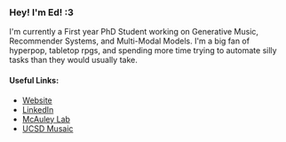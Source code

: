 ### Hey! I'm Ed! :3
I'm currently a First year PhD Student working on Generative Music, Recommender Systems, and Multi-Modal Models. I'm a big fan of hyperpop, tabletop rpgs, and spending more time trying to automate silly tasks than they would usually take.

#### Useful Links:
* [Website](https://eduardo-escoto.com)
* [LinkedIn](https://linkedin.com/in/eduardo-escoto)
* [McAuley Lab](https://mcauleylab.ucsd.edu/)
* [UCSD Musaic](https://ucsd-musaic.github.io/)
<!--
**eduardo-exists/eduardo-exists** is a ✨ _special_ ✨ repository because its `README.md` (this file) appears on your GitHub profile.

Here are some ideas to get you started:

- 🔭 I’m currently working on ...
- 🌱 I’m currently learning ...
- 👯 I’m looking to collaborate on ...
- 🤔 I’m looking for help with ...
- 💬 Ask me about ...
- 📫 How to reach me: ...
- 😄 Pronouns: ...
- ⚡ Fun fact: ...
-->
